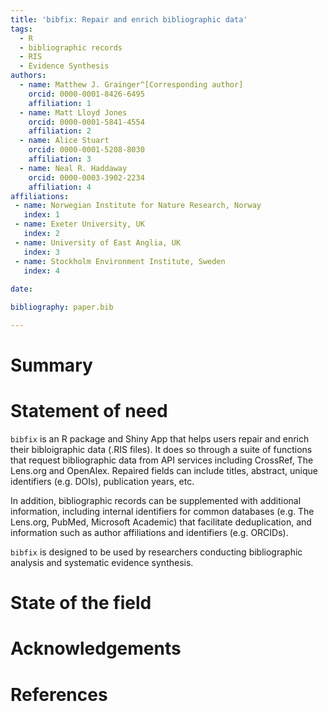```yaml
---
title: 'bibfix: Repair and enrich bibliographic data'
tags:
  - R
  - bibliographic records
  - RIS
  - Evidence Synthesis 
authors:
  - name: Matthew J. Grainger^[Corresponding author] 
    orcid: 0000-0001-8426-6495
    affiliation: 1
  - name: Matt Lloyd Jones
    orcid: 0000-0001-5841-4554
    affiliation: 2
  - name: Alice Stuart
    orcid: 0000-0001-5208-8030
    affiliation: 3
  - name: Neal R. Haddaway
    orcid: 0000-0003-3902-2234
    affiliation: 4
affiliations:
 - name: Norwegian Institute for Nature Research, Norway
   index: 1
 - name: Exeter University, UK
   index: 2
 - name: University of East Anglia, UK
   index: 3
 - name: Stockholm Environment Institute, Sweden
   index: 4
   
date: 

bibliography: paper.bib

---
```


# Summary


# Statement of need

`bibfix` is an R package and Shiny App that helps users repair and enrich their bibloigraphic data (.RIS files). It does so through a suite of functions that request bibliographic data from API services including CrossRef, The Lens.org and OpenAlex. Repaired fields can include titles, abstract, unique identifiers (e.g. DOIs), publication years, etc.

In addition, bibliographic records can be supplemented with additional  information, including internal identifiers for common databases (e.g. The Lens.org, PubMed, Microsoft Academic) that facilitate deduplication, and information such as author affiliations and identifiers (e.g. ORCIDs).


`bibfix` is designed to be used by researchers conducting bibliographic analysis and systematic evidence synthesis. 



# State of the field



# Acknowledgements


# References
